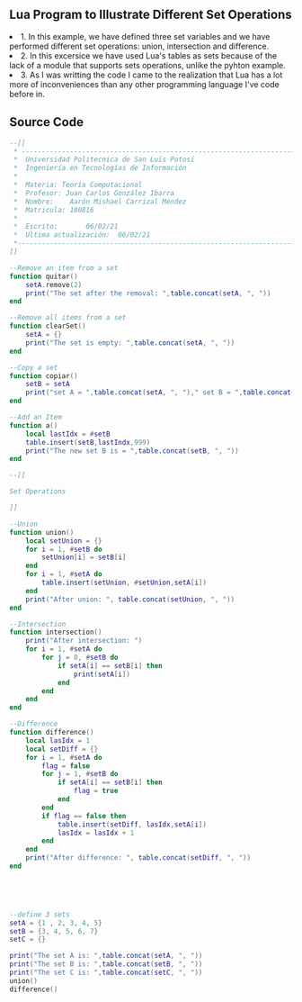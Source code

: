 ## Lua Program to Illustrate Different Set Operations

  <li>1. In this example, we have defined three set variables and we have performed different set operations: union, intersection and difference.  </li>
  <li>2. In this excersice we have used Lua's tables as sets because of the lack of a module that supports sets operations, unlike the pyhton example.</li>
  <li>3. As I was writting the code I came to the realization that Lua has a lot  more of inconveniences than any other programming language I've code before in. </li>


## Source Code

```lua
--[[
 * ----------------------------------------------------------------------
 *  Universidad Politecnica de San Luis Potosí
 *  Ingeniería en Tecnologías de Información
 *
 *  Materia: Teoría Computacional
 *  Profesor: Juan Carlos González Ibarra
 *  Nombre:    Aarón Mishael Carrizal Méndez
 *  Matricula: 180816
 *  
 *  Escrito:       06/02/21
 *  Ultima actualización:  06/02/21
 *----------------------------------------------------------------------*
]]

--Remove an item from a set
function quitar()
    setA.remove(2)
    print("The set after the removal: ",table.concat(setA, ", "))
end

--Remove all items from a set
function clearSet()
    setA = {}
    print("The set is empty: ",table.concat(setA, ", "))
end

--Copy a set
function copiar()
    setB = setA
    print("set A = ",table.concat(setA, ", ")," set B = ",table.concat(setB, ", "))
end

--Add an Item
function a()
    local lastIdx = #setB
    table.insert(setB,lastIndx,999)
    print("The new set B is = ",table.concat(setB, ", "))
end

--[[

Set Operations

]]

--Union
function union()
    local setUnion = {}
    for i = 1, #setB do
        setUnion[i] = setB[i]
    end
    for i = 1, #setA do
        table.insert(setUnion, #setUnion,setA[i])
    end
    print("After union: ", table.concat(setUnion, ", "))
end

--Intersection
function intersection()
    print("After intersection: ")
    for i = 1, #setA do
        for j = 0, #setB do
            if setA[i] == setB[i] then
                print(setA[i])
            end
        end
    end
end

--Difference
function difference()
    local lasIdx = 1
    local setDiff = {}
    for i = 1, #setA do
        flag = false
        for j = 1, #setB do
            if setA[i] == setB[i] then
                flag = true
            end
        end
        if flag == false then
            table.insert(setDiff, lasIdx,setA[i])
            lasIdx = lasIdx + 1
        end
    end
    print("After difference: ", table.concat(setDiff, ", "))
end
        




--define 3 sets
setA = {1 , 2, 3, 4, 5}
setB = {3, 4, 5, 6, 7}
setC = {}

print("The set A is: ",table.concat(setA, ", "))
print("The set B is: ",table.concat(setB, ", "))
print("The set C is: ",table.concat(setC, ", "))
union()
difference()
